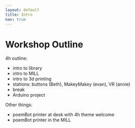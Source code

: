 ```yaml
---
layout: default
title: Intro
nav: true
---
```


# Workshop Outline 

4h outline:
- intro to library
- intro to MILL
- intro to 3d printing
- stations: buttons (Beth), MakeyMakey (evan), VR (annie)
- break
- Arduino project


Other things:

- poemBot printer at desk with 4h theme welcome
- poemBot printer in the MILL
